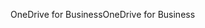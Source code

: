 <span data-ttu-id="ee281-101">OneDrive for Business</span><span class="sxs-lookup"><span data-stu-id="ee281-101">OneDrive for Business</span></span>